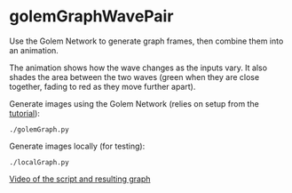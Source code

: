 golemGraphWavePair
==================

Use the Golem Network to generate graph frames, then combine them into an animation.

The animation shows how the wave changes as the inputs vary. It also shades the area between the two waves (green when they are close together, fading to red as they move further apart).

Generate images using the Golem Network (relies on setup from the [tutorial](https://handbook.golem.network/requestor-tutorials/create-your-own-application-on-golem/the-steps-to-do)):

    ./golemGraph.py

Generate images locally (for testing):

    ./localGraph.py

[Video of the script and resulting graph](https://youtu.be/h_MQKBRYTPw)
